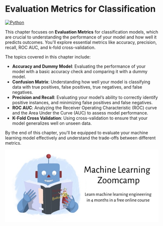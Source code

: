 # Evaluation Metrics for Classification

[![Python][python_logo]][homework]

This chapter focuses on **Evaluation Metrics** for classification models, which are crucial to understanding the
performance of your model and how well it predicts outcomes. You'll explore essential metrics like accuracy, precision,
recall, ROC AUC, and k-fold cross-validation.

The topics covered in this chapter include:

* **Accuracy and Dummy Model**: Evaluating the performance of your model with a basic accuracy check and comparing it
  with a dummy model.
* **Confusion Matrix**: Understanding how well your model is classifying data with true positives, false positives, true
  negatives, and false negatives.
* **Precision and Recall**: Evaluating your model’s ability to correctly identify positive instances, and minimizing
  false positives and false negatives.
* **ROC AUC**: Analyzing the Receiver Operating Characteristic (ROC) curve and the Area Under the Curve (AUC) to assess
  model performance.
* **K-Fold Cross Validation**: Using cross-validation to ensure that your model generalizes well on unseen data.

By the end of this chapter, you'll be equipped to evaluate your machine learning model effectively and understand the
trade-offs between different metrics.

![ML ZoomCamp](https://github.com/jxareas/Machine-Learning-Bookcamp-2022/raw/master/images/zoomcamp.jpg)


[python_logo]: https://img.shields.io/badge/Homework%20Solution-FFD43B?style=for-the-badge&logo=python&logoColor=blue

[homework]: ./hw/homework4.py

